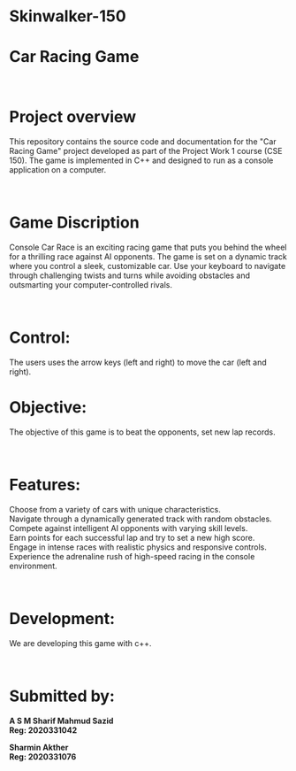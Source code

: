 # Skinwalker-150
<h1>Car Racing Game</h1>
<br/><h1>Project overview</h1>

This repository contains the source code and documentation for the "Car Racing Game" project developed as part of the Project Work 1 course (CSE 150). The game is implemented in C++ and designed to run as a console application on a computer.

<br/><h1>Game Discription</h1>
Console Car Race is an exciting racing game that puts you behind the wheel for a thrilling race against AI opponents. The game is set on a dynamic track where you control a sleek, customizable car. Use your keyboard to navigate through challenging twists and turns while avoiding obstacles and outsmarting your computer-controlled rivals.

<br/><h1>Control:</h1>
The users uses the arrow keys (left and right) to move the car (left and right).
<br/><h1>Objective:</h1> 
The objective of this game is to beat the opponents, set new lap records.

<br/><h1>Features:</h1>
Choose from a variety of cars with unique characteristics.<br/>
Navigate through a dynamically generated track with random obstacles.<br/>
Compete against intelligent AI opponents with varying skill levels.<br/>
Earn points for each successful lap and try to set a new high score.<br/>
Engage in intense races with realistic physics and responsive controls.<br/>
Experience the adrenaline rush of high-speed racing in the console environment.<br/>

<br/><h1>Development:</h1> 
We are developing this game with c++.
 
<br/><h1>Submitted by:</h1>
<p><b>A S M Sharif Mahmud Sazid<br>
Reg: 2020331042</b></p>
<p><b>Sharmin Akther<br>
Reg: 2020331076</b></p>

